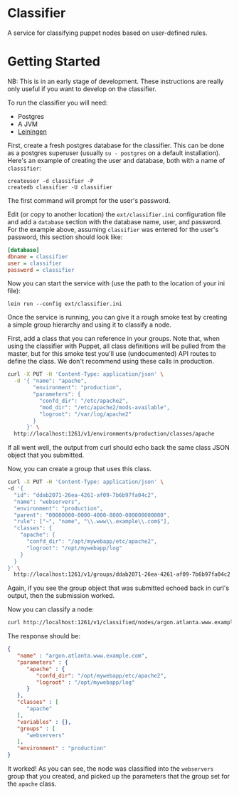 # Classifier

A service for classifying puppet nodes based on user-defined rules.

# Getting Started

NB: This is in an early stage of development.
These instructions are really only useful if you want to develop on the classifier.

To run the classifier you will need:

* Postgres
* A JVM
* [Leiningen](http://leiningen.org)

First, create a fresh postgres database for the classifier.
This can be done as a postgres superuser (usually `su - postgres` on a default installation).
Here's an example of creating the user and database, both with a name of `classifier`:

```
createuser -d classifier -P
createdb classifier -U classifier
```

The first command will prompt for the user's password.

Edit (or copy to another location) the `ext/classifier.ini` configuration file and add a `database` section with the database name, user, and password.
For the example above, assuming `classifier` was entered for the user's password, this section should look like:

```ini
[database]
dbname = classifier
user = classifier
password = classifier
```

Now you can start the service with (use the path to the location of your ini file):

```
lein run --config ext/classifier.ini
```

Once the service is running, you can give it a rough smoke test by creating a simple group hierarchy and using it to classify a node.

First, add a class that you can reference in your groups.
Note that, when using the classifier with Puppet, all class definitions will be pulled from the master, but for this smoke test you'll use (undocumented) API routes to define the class. We don't recommend using these calls in production.

```sh
curl -X PUT -H 'Content-Type: application/json' \
  -d '{ "name": "apache",
        "environment": "production",
        "parameters": {
          "confd_dir": "/etc/apache2",
          "mod_dir": "/etc/apache2/mods-available",
          "logroot": "/var/log/apache2"
        }
      }' \
  http://localhost:1261/v1/environments/production/classes/apache
```

If all went well, the output from curl should echo back the same class JSON object that you submitted.

Now, you can create a group that uses this class.

```sh
curl -X PUT -H 'Content-Type: application/json' \
-d '{
  "id": "ddab2071-26ea-4261-af09-7b6b97fa04c2",
  "name": "webservers",
  "environment": "production",
  "parent": "00000000-0000-4000-8000-000000000000",
  "rule": ["~", "name", "\\.www\\.example\\.com$"],
  "classes": {
    "apache": {
      "confd_dir": "/opt/mywebapp/etc/apache2",
      "logroot": "/opt/mywebapp/log"
    }
  }
}' \
  http://localhost:1261/v1/groups/ddab2071-26ea-4261-af09-7b6b97fa04c2
```

Again, if you see the group object that was submitted echoed back in curl's output, then the submission worked.

Now you can classify a node:

```sh
curl http://localhost:1261/v1/classified/nodes/argon.atlanta.www.example.com
```

The response should be:

```json
{
   "name" : "argon.atlanta.www.example.com",
   "parameters" : {
      "apache" : {
         "confd_dir": "/opt/mywebapp/etc/apache2",
         "logroot" : "/opt/mywebapp/log"
      }
   },
   "classes" : [
      "apache"
   ],
   "variables" : {},
   "groups" : [
      "webservers"
   ],
   "environment" : "production"
}
```

It worked!
As you can see, the node was classified into the `webservers` group that you created, and picked up the parameters that the group set for the `apache` class.
